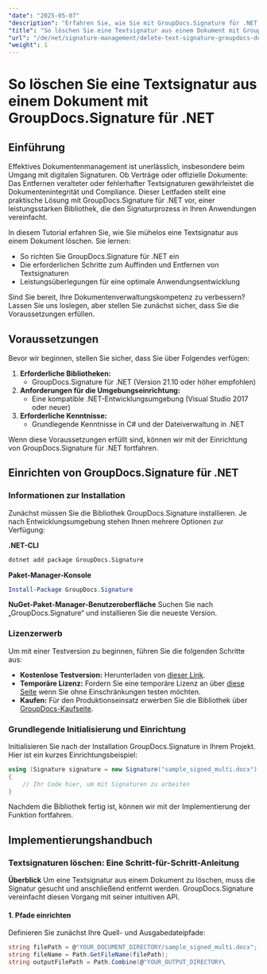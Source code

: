 ```yaml
---
"date": "2025-05-07"
"description": "Erfahren Sie, wie Sie mit GroupDocs.Signature für .NET Textsignaturen effizient aus Dokumenten entfernen. Optimieren Sie Ihr Dokumentenmanagement mit dieser leicht verständlichen Anleitung."
"title": "So löschen Sie eine Textsignatur aus einem Dokument mit GroupDocs.Signature für .NET"
"url": "/de/net/signature-management/delete-text-signature-groupdocs-dotnet/"
"weight": 1
---
```


# So löschen Sie eine Textsignatur aus einem Dokument mit GroupDocs.Signature für .NET

## Einführung

Effektives Dokumentenmanagement ist unerlässlich, insbesondere beim Umgang mit digitalen Signaturen. Ob Verträge oder offizielle Dokumente: Das Entfernen veralteter oder fehlerhafter Textsignaturen gewährleistet die Dokumentenintegrität und Compliance. Dieser Leitfaden stellt eine praktische Lösung mit GroupDocs.Signature für .NET vor, einer leistungsstarken Bibliothek, die den Signaturprozess in Ihren Anwendungen vereinfacht.

In diesem Tutorial erfahren Sie, wie Sie mühelos eine Textsignatur aus einem Dokument löschen. Sie lernen:
- So richten Sie GroupDocs.Signature für .NET ein
- Die erforderlichen Schritte zum Auffinden und Entfernen von Textsignaturen
- Leistungsüberlegungen für eine optimale Anwendungsentwicklung

Sind Sie bereit, Ihre Dokumentenverwaltungskompetenz zu verbessern? Lassen Sie uns loslegen, aber stellen Sie zunächst sicher, dass Sie die Voraussetzungen erfüllen.

## Voraussetzungen

Bevor wir beginnen, stellen Sie sicher, dass Sie über Folgendes verfügen:
1. **Erforderliche Bibliotheken:**
   - GroupDocs.Signature für .NET (Version 21.10 oder höher empfohlen)
2. **Anforderungen für die Umgebungseinrichtung:**
   - Eine kompatible .NET-Entwicklungsumgebung (Visual Studio 2017 oder neuer)
3. **Erforderliche Kenntnisse:**
   - Grundlegende Kenntnisse in C# und der Dateiverwaltung in .NET

Wenn diese Voraussetzungen erfüllt sind, können wir mit der Einrichtung von GroupDocs.Signature für .NET fortfahren.

## Einrichten von GroupDocs.Signature für .NET

### Informationen zur Installation

Zunächst müssen Sie die Bibliothek GroupDocs.Signature installieren. Je nach Entwicklungsumgebung stehen Ihnen mehrere Optionen zur Verfügung:

**.NET-CLI**
```bash
dotnet add package GroupDocs.Signature
```

**Paket-Manager-Konsole**
```powershell
Install-Package GroupDocs.Signature
```

**NuGet-Paket-Manager-Benutzeroberfläche**
Suchen Sie nach „GroupDocs.Signature“ und installieren Sie die neueste Version.

### Lizenzerwerb

Um mit einer Testversion zu beginnen, führen Sie die folgenden Schritte aus:
- **Kostenlose Testversion:** Herunterladen von [dieser Link](https://releases.groupdocs.com/signature/net/).
- **Temporäre Lizenz:** Fordern Sie eine temporäre Lizenz an über [diese Seite](https://purchase.groupdocs.com/temporary-license/) wenn Sie ohne Einschränkungen testen möchten.
- **Kaufen:** Für den Produktionseinsatz erwerben Sie die Bibliothek über [GroupDocs-Kaufseite](https://purchase.groupdocs.com/buy).

### Grundlegende Initialisierung und Einrichtung

Initialisieren Sie nach der Installation GroupDocs.Signature in Ihrem Projekt. Hier ist ein kurzes Einrichtungsbeispiel:

```csharp
using (Signature signature = new Signature("sample_signed_multi.docx"))
{
    // Ihr Code hier, um mit Signaturen zu arbeiten
}
```

Nachdem die Bibliothek fertig ist, können wir mit der Implementierung der Funktion fortfahren.

## Implementierungshandbuch

### Textsignaturen löschen: Eine Schritt-für-Schritt-Anleitung

**Überblick**
Um eine Textsignatur aus einem Dokument zu löschen, muss die Signatur gesucht und anschließend entfernt werden. GroupDocs.Signature vereinfacht diesen Vorgang mit seiner intuitiven API.

#### 1. Pfade einrichten
Definieren Sie zunächst Ihre Quell- und Ausgabedateipfade:

```csharp
string filePath = @"YOUR_DOCUMENT_DIRECTORY/sample_signed_multi.docx"; // Update mit tatsächlichem Dateipfad
string fileName = Path.GetFileName(filePath);
string outputFilePath = Path.Combine(@"YOUR_OUTPUT_DIRECTORY\